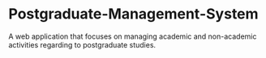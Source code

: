 # Postgraduate-Management-System
A web application that focuses on managing academic and non-academic activities regarding to postgraduate studies.
